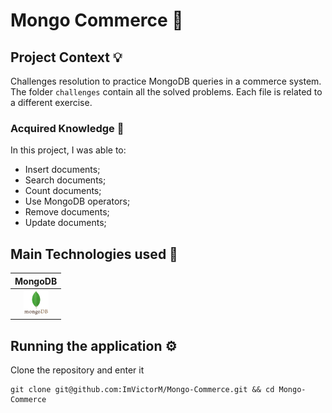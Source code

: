 # Mongo Commerce 🌱

## Project Context 💡
Challenges resolution to practice MongoDB queries in a commerce system. The folder `challenges` contain all the solved problems. Each file is related to a different exercise.

### Acquired Knowledge 📖

In this project, I was able to:
- Insert documents;
- Search documents;
- Count documents;
- Use MongoDB operators;
- Remove documents;
- Update documents;

## Main Technologies used 🧰
<table>
    <thead>
        <tr>
            <th>MongoDB</th>
        </tr>
    </thead>
    <tbody>
        <tr>
            <td align="center">
               <a href="https://www.mongodb.com/" target="_blank" rel="noreferrer"> 
                   <img 
                       src="https://raw.githubusercontent.com/devicons/devicon/master/icons/mongodb/mongodb-original-wordmark.svg" 
                       alt="mongodb" 
                       width="40" 
                       height="40"
                    /> 
                </a>
            </td>
        </tr>
    </tbody>
</table>

## Running the application ⚙️

Clone the repository and enter it
```
git clone git@github.com:ImVictorM/Mongo-Commerce.git && cd Mongo-Commerce
```
